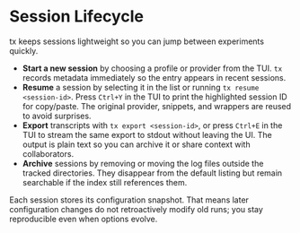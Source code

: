 # Session Lifecycle

tx keeps sessions lightweight so you can jump between experiments quickly.

- **Start a new session** by choosing a profile or provider from the TUI. `tx` records metadata immediately so the entry appears in recent sessions.
- **Resume** a session by selecting it in the list or running `tx resume <session-id>`. Press `Ctrl+Y` in the TUI to print the highlighted session ID for copy/paste. The original provider, snippets, and wrappers are reused to avoid surprises.
- **Export** transcripts with `tx export <session-id>`, or press `Ctrl+E` in the TUI to stream the same export to stdout without leaving the UI. The output is plain text so you can archive it or share context with collaborators.
- **Archive** sessions by removing or moving the log files outside the tracked directories. They disappear from the default listing but remain searchable if the index still references them.

Each session stores its configuration snapshot. That means later configuration changes do not retroactively modify old runs; you stay reproducible even when options evolve.
